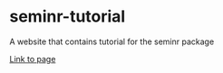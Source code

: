# seminr-tutorial
A website that contains tutorial for the seminr package


[Link to page](http://digitalemuendigkeit.github.io/seminr-tutorial)

